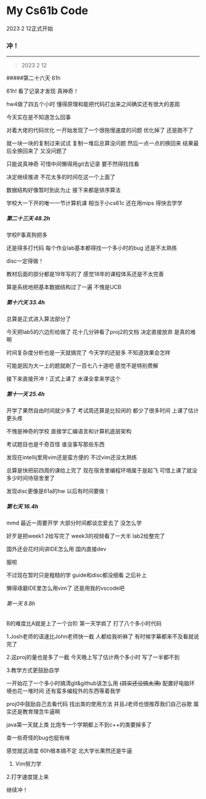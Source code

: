 
# My Cs61b Code

2023 2 12正式开始

### 冲！

*****

> 2023 2 12

#####第二十六天 61h

61h! 看了记录才发现 真神奇！

hw4做了四五个小时 懂得原理和能把代码打出来之间确实还有很大的差距

今天实在是不知道怎么回事

对着大佬的代码优化 一开始发现了一个很拖慢速度的问题 优化掉了 还是跑不了

就一块一块的复制过来试试 复制一堆后总算没问题 然后一点一点的换回来 结果最后全换回来了 又没问题了

只能说真神奇 可惜中间懒得用git去记录 要不然得找找看

决定继续推进 不花太多的时间在这一个上面了

数据结构好像暂时到此为止 接下来都是排序算法

学校大一下开的唯一一节计算机课 相当于小cs61c 还在用mips 得快去学学


##### 第二十三天 48.2h

学校P事真狗把多

还是得多打代码 每个作业lab基本都得找一个多小时的bug 还是不太熟练

disc一定得做！

教材后面的部分都是19年写的了 感觉18年的课程体系还是不太完善

算是系统地把基本数据结构过了一遍 不愧是UCB



##### 第十六天 33.4h

总算是正式进入算法部分了 

今天把lab5的六边形给做了 花十几分钟看了proj2的文档 决定直接放弃 是真的难啊

时间复杂度分析也是一天就搞完了 今天学的还挺多 不知道效果会怎样

可能是因为大一上的题就刷了一百七八十道吧 感觉不是特别费解

接下来直接开冲！正式上课了 水课全拿来学这个


##### 第十一天 25.4h

开学了果然自由时间就少多了 考试周还算是比较闲的 都少了很多时间 上课了估计更头疼

不愧是神奇的学校 直接学汇编语言和计算机底层架构

考试题目也是千奇百怪 谁没事写那些东西

发现在intellij里用vim还是蛮方便的 不过vim还没太熟练

总算是快把前四周的课给上完了 现在宿舍里编程环境属于是起飞 可惜上课了就没多少时间待宿舍里了

发现disc更像是61a的hw 以后有时间要做！



##### 第七天 16.4h

mmd 最近一周要开学 大部分时间都谈恋爱去了 没怎么学

好歹是把week1 2给写完了 week3的视频看了一大半 lab2给整完了

国外还会花时间讲IDE怎么用 国内直接dev

服啦

不过现在暂时只是粗糙的学 guide和disc都没细看 之后补上

懒得琢磨IDE里怎么用vim了 还是用我的vscode吧 


###### 第一天 8.8h

B的难度比A就是上了一个台阶 第一天学疯了 打了八个多小时代码

1.Josh老师的语速比John老师快一截 人都给我听麻了 有时候字幕都来不及看就说完了

2.这proj的量也是多了一截 今天晚上写了估计两个多小时 写了一半都不到

3.教学方式更鼓励自学

一开始花了一个多小时搞清git&github该怎么用 ~~(其实还没搞太清)~~ 配置好电脑环境也花一堆时间 还有蛮多编程外的东西等着我学

proj0中鼓励自己去看代码 找出类的使用方法 并且J老师也很推荐我们自己谷歌 属实还是教育理念牛逼啊

java第一天就上类 比炮专一个学期都上不到c++的类要掉多了

查一些奇怪的bug也挺有味

感觉就这进度 60h根本搞不定 北大学长果然还是牛逼

1. Vim努力学

2.打字速度提上来

继续冲！

